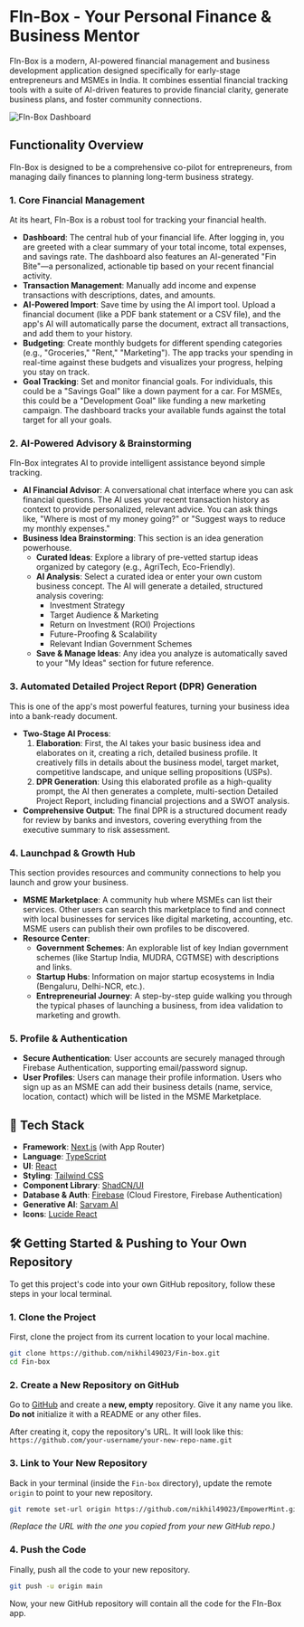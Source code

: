 # FIn-Box - Your Personal Finance & Business Mentor

FIn-Box is a modern, AI-powered financial management and business development application designed specifically for early-stage entrepreneurs and MSMEs in India. It combines essential financial tracking tools with a suite of AI-driven features to provide financial clarity, generate business plans, and foster community connections.

![FIn-Box Dashboard](https://storage.googleapis.com/studio-assets/readme-dashboard.png)

## Functionality Overview

FIn-Box is designed to be a comprehensive co-pilot for entrepreneurs, from managing daily finances to planning long-term business strategy.

### 1. Core Financial Management

At its heart, FIn-Box is a robust tool for tracking your financial health.

*   **Dashboard**: The central hub of your financial life. After logging in, you are greeted with a clear summary of your total income, total expenses, and savings rate. The dashboard also features an AI-generated "Fin Bite"—a personalized, actionable tip based on your recent financial activity.
*   **Transaction Management**: Manually add income and expense transactions with descriptions, dates, and amounts.
*   **AI-Powered Import**: Save time by using the AI import tool. Upload a financial document (like a PDF bank statement or a CSV file), and the app's AI will automatically parse the document, extract all transactions, and add them to your history.
*   **Budgeting**: Create monthly budgets for different spending categories (e.g., "Groceries," "Rent," "Marketing"). The app tracks your spending in real-time against these budgets and visualizes your progress, helping you stay on track.
*   **Goal Tracking**: Set and monitor financial goals. For individuals, this could be a "Savings Goal" like a down payment for a car. For MSMEs, this could be a "Development Goal" like funding a new marketing campaign. The dashboard tracks your available funds against the total target for all your goals.

### 2. AI-Powered Advisory & Brainstorming

FIn-Box integrates AI to provide intelligent assistance beyond simple tracking.

*   **AI Financial Advisor**: A conversational chat interface where you can ask financial questions. The AI uses your recent transaction history as context to provide personalized, relevant advice. You can ask things like, "Where is most of my money going?" or "Suggest ways to reduce my monthly expenses."
*   **Business Idea Brainstorming**: This section is an idea generation powerhouse.
    *   **Curated Ideas**: Explore a library of pre-vetted startup ideas organized by category (e.g., AgriTech, Eco-Friendly).
    *   **AI Analysis**: Select a curated idea or enter your own custom business concept. The AI will generate a detailed, structured analysis covering:
        *   Investment Strategy
        *   Target Audience & Marketing
        *   Return on Investment (ROI) Projections
        *   Future-Proofing & Scalability
        *   Relevant Indian Government Schemes
    *   **Save & Manage Ideas**: Any idea you analyze is automatically saved to your "My Ideas" section for future reference.

### 3. Automated Detailed Project Report (DPR) Generation

This is one of the app's most powerful features, turning your business idea into a bank-ready document.

*   **Two-Stage AI Process**:
    1.  **Elaboration**: First, the AI takes your basic business idea and elaborates on it, creating a rich, detailed business profile. It creatively fills in details about the business model, target market, competitive landscape, and unique selling propositions (USPs).
    2.  **DPR Generation**: Using this elaborated profile as a high-quality prompt, the AI then generates a complete, multi-section Detailed Project Report, including financial projections and a SWOT analysis.
*   **Comprehensive Output**: The final DPR is a structured document ready for review by banks and investors, covering everything from the executive summary to risk assessment.

### 4. Launchpad & Growth Hub

This section provides resources and community connections to help you launch and grow your business.

*   **MSME Marketplace**: A community hub where MSMEs can list their services. Other users can search this marketplace to find and connect with local businesses for services like digital marketing, accounting, etc. MSME users can publish their own profiles to be discovered.
*   **Resource Center**:
    *   **Government Schemes**: An explorable list of key Indian government schemes (like Startup India, MUDRA, CGTMSE) with descriptions and links.
    *   **Startup Hubs**: Information on major startup ecosystems in India (Bengaluru, Delhi-NCR, etc.).
    *   **Entrepreneurial Journey**: A step-by-step guide walking you through the typical phases of launching a business, from idea validation to marketing and growth.

### 5. Profile & Authentication

*   **Secure Authentication**: User accounts are securely managed through Firebase Authentication, supporting email/password signup.
*   **User Profiles**: Users can manage their profile information. Users who sign up as an MSME can add their business details (name, service, location, contact) which will be listed in the MSME Marketplace.

## 🚀 Tech Stack

- **Framework**: [Next.js](https://nextjs.org/) (with App Router)
- **Language**: [TypeScript](https://www.typescriptlang.org/)
- **UI**: [React](https://react.dev/)
- **Styling**: [Tailwind CSS](https://tailwindcss.com/)
- **Component Library**: [ShadCN/UI](httpss://ui.shadcn.com/)
- **Database & Auth**: [Firebase](https://firebase.google.com/) (Cloud Firestore, Firebase Authentication)
- **Generative AI**: [Sarvam AI](https://www.sarvam.ai/)
- **Icons**: [Lucide React](https://lucide.dev/guide/packages/lucide-react)

## 🛠️ Getting Started & Pushing to Your Own Repository

To get this project's code into your own GitHub repository, follow these steps in your local terminal.

### 1. Clone the Project
First, clone the project from its current location to your local machine.

```bash
git clone https://github.com/nikhil49023/Fin-box.git
cd Fin-box
```

### 2. Create a New Repository on GitHub
Go to [GitHub](https://github.com/new) and create a **new, empty** repository. Give it any name you like. **Do not** initialize it with a README or any other files.

After creating it, copy the repository's URL. It will look like this:
`https://github.com/your-username/your-new-repo-name.git`

### 3. Link to Your New Repository
Back in your terminal (inside the `Fin-box` directory), update the remote `origin` to point to your new repository.

```bash
git remote set-url origin https://github.com/nikhil49023/EmpowerMint.git
```
*(Replace the URL with the one you copied from your new GitHub repo.)*

### 4. Push the Code
Finally, push all the code to your new repository.

```bash
git push -u origin main
```

Now, your new GitHub repository will contain all the code for the FIn-Box app.
